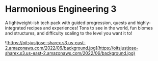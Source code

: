 # Harmonious Engineering 3

A lightweight-ish tech pack with guided progression, quests and highly-integrated recipes and experiences! Tons to see in the world, fun biomes and structures, and difficulty scaling to the level you want it to!

![https://oitsjustjose-sharex.s3.us-east-2.amazonaws.com/2022/06/background.jpg](https://oitsjustjose-sharex.s3.us-east-2.amazonaws.com/2022/06/background.jpg)
